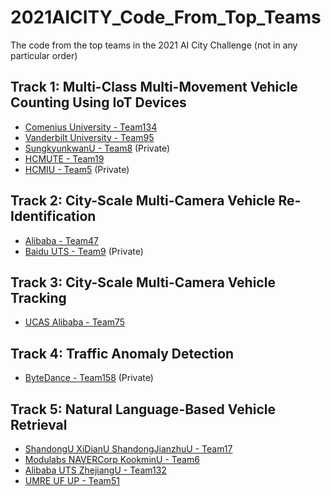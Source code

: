 # 2021AICITY_Code_From_Top_Teams
The code from the top teams in the 2021 AI City Challenge (not in any particular order)

## Track 1: Multi-Class Multi-Movement Vehicle Counting Using IoT Devices
* [Comenius University - Team134](https://github.com/kocurvik/aicc)
* [Vanderbilt University - Team95](https://github.com/DerekGloudemans/LBT-count)
* [SungkyunkwanU - Team8](https://github.com/SKKU-AutoLab-VSW/AIC2021_Track1_SKKU_Automation_Lab) (Private)
* [HCMUTE - Team19](https://github.com/ThangLehcmute/AIC21-track1-team19)
* [HCMIU - Team5](https://github.com/nhatchung14/AICC-Team5-TinyPIRATE) (Private)

## Track 2: City-Scale Multi-Camera Vehicle Re-Identification
* [Alibaba - Team47](https://github.com/michuanhaohao/AICITY2021_Track2_DMT)
* [Baidu UTS - Team9](https://github.com/Xuanmeng-Zhang/AICITY2021-Track2) (Private)


## Track 3: City-Scale Multi-Camera Vehicle Tracking
* [UCAS Alibaba - Team75](https://github.com/LCFractal/AIC21-MTMC)


## Track 4: Traffic Anomaly Detection
* [ByteDance - Team158](https://github.com/WuJie1010/AICity2021-Anomaly-Detection) (Private)

## Track 5: Natural Language-Based Vehicle Retrieval
* [ShandongU XiDianU ShandongJianzhuU - Team17](https://github.com/okzhili/AICITY2021_Track5_DUN)
* [Modulabs NAVERCorp KookminU - Team6](https://github.com/lsrock1/nlp_search)
* [Alibaba UTS ZhejiangU - Team132](https://github.com/ShuaiBai623/AIC2021-T5-CLV)
* [UMRE UF UP - Team51](https://github.com/cscribano/AYCE_2021)

